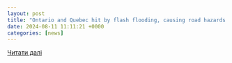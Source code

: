 ```yaml
---
layout: post
title: "Ontario and Quebec hit by flash flooding, causing road hazards and power outages - The Weather Network"
date: 2024-08-11 11:11:21 +0000
categories: [news]
---
```


[Читати далі](https://www.theweathernetwork.com/en/video/Vent9pv2?playlist=oLRZ3mum)
